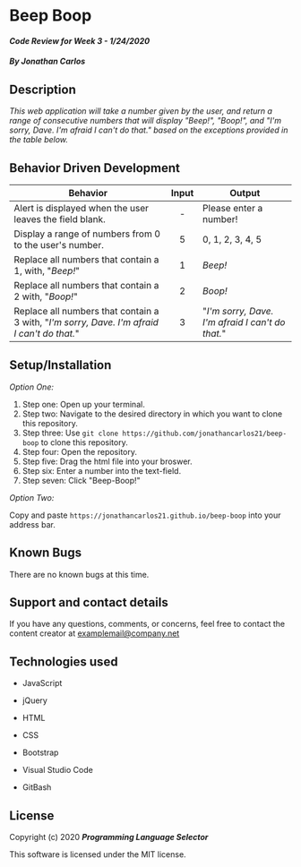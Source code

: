 # Beep Boop

#### _Code Review for Week 3 - 1/24/2020_

#### _By Jonathan Carlos_

## **Description**

_This web application will take a number given by the user, and return a range of consecutive numbers that will display "Beep!", "Boop!", and "I'm sorry, Dave. I'm afraid I can't do that." based on the exceptions provided in the table below._

## **Behavior Driven Development**

| Behavior | Input | Output |
|----------|:-----:|--------|
| Alert is displayed when the user leaves the field blank. | - | Please enter a number! |
| Display a range of numbers from 0 to the user's number. | 5 | 0, 1, 2, 3, 4, 5 |
| Replace all numbers that contain a 1, with, "_Beep!_" | 1 | _Beep!_ |
| Replace all numbers that contain a 2 with, "_Boop!_" | 2 | _Boop!_ |
| Replace all numbers that contain a 3 with, "_I'm sorry, Dave. I'm afraid I can't do that._" | 3 | "_I'm sorry, Dave. I'm afraid I can't do that._" |

## **Setup/Installation**

*Option One:*
1. Step one: Open up your terminal.
2. Step two: Navigate to the desired directory in which you want to clone this repository.
3. Step three: Use `git clone https://github.com/jonathancarlos21/beep-boop` to clone this repository.
4. Step four: Open the repository.
5. Step five: Drag the html file into your broswer. 
6. Step six: Enter a number into the text-field. 
7. Step seven: Click "Beep-Boop!"

*Option Two:*

Copy and paste `https://jonathancarlos21.github.io/beep-boop` into your address bar.

## **Known Bugs**

There are no known bugs at this time.

## **Support and contact details**

If you have any questions, comments, or concerns, feel free to contact the content creator at examplemail@company.net 

## **Technologies used**

* JavaScript

* jQuery

* HTML

* CSS

* Bootstrap

* Visual Studio Code

* GitBash

## **License**

Copyright (c) 2020 **_Programming Language Selector_**

This software is licensed under the MIT license.